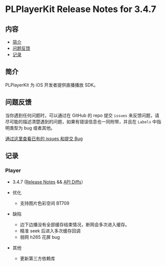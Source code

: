 # PLPlayerKit Release Notes for 3.4.7

## 内容

- [简介](#简介)
- [问题反馈](#问题反馈)
- [记录](#记录)

## 简介

PLPlayerKit 为 iOS 开发者提供直播播放 SDK。

## 问题反馈

当你遇到任何问题时，可以通过在 GitHub 的 repo 提交 ```issues``` 来反馈问题，请尽可能的描述清楚遇到的问题，如果有错误信息也一同附带，并且在 ```Labels``` 中指明类型为 bug 或者其他。

[通过这里查看已有的 issues 和提交 Bug](https://github.com/pili-engineering/PLPlayerKit/issues)

## 记录

### Player

- 3.4.7 ([Release Notes](https://github.com/pili-engineering/PLPlayerKit/blob/master/ReleaseNotes/release-notes-3.4.7.md) && [API Diffs](https://github.com/pili-engineering/PLPlayerKit/blob/master/APIDiffs/api-diffs-3.4.7.md)）

- 优化

     - 支持图片色彩空间 BT709

- 缺陷
     - 边下边播没有全部缓存结束情况，断网会多次进入缓存。
     - 精准 seek 后进入多次缓存回调
     - 弱网 h265 花屏 bug
     
- 其他

     - 更新第三方依赖库

     

        
